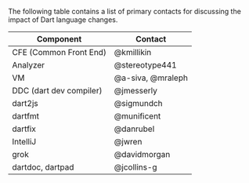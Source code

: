 The following table contains a list of primary contacts for discussing the impact of Dart language changes.

| Component                     | Contact              |
|-------------------------------|----------------------|
| CFE (Common Front End)        | @kmillikin           |
| Analyzer                      | @stereotype441       |
| VM                            | @a-siva, @mraleph    |
| DDC (dart dev compiler)       | @jmesserly           |
| dart2js                       | @sigmundch           |
| dartfmt                       | @munificent          |
| dartfix                       | @danrubel            |
| IntelliJ                      | @jwren               |
| grok                          | @davidmorgan         |
| dartdoc, dartpad              | @jcollins-g          |
